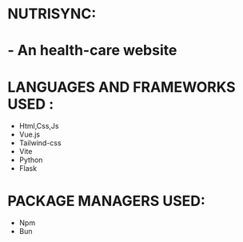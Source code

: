 # NUTRISYNC:

# - An health-care website 


# LANGUAGES AND FRAMEWORKS USED :

   * Html,Css,Js
   * Vue.js
   * Tailwind-css
   * Vite
   * Python
   * Flask


# PACKAGE MANAGERS USED:
 
  * Npm
  * Bun







   
